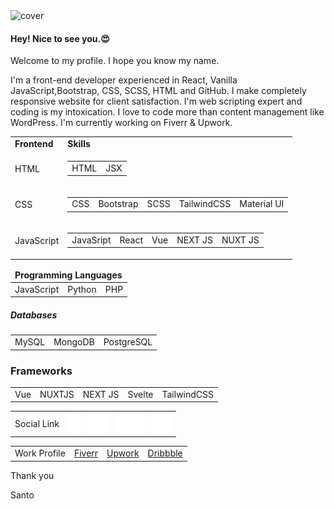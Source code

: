 <img src="img/Santo-Khan-c.png" alt="cover">

<h4>Hey! Nice to see you.😍</h4>

<p>Welcome to my profile. I hope you know my name.</p>
<p>I'm a front-end developer experienced in React, Vanilla JavaScript,Bootstrap, CSS, SCSS, HTML and GitHub. I make completely responsive website for client satisfaction. I'm web scripting expert and
  coding is my intoxication. I love to code more than content management like WordPress. I'm currently working on Fiverr & Upwork.</p>

<table>
  <tr>
    <td><b>Frontend</b></td>
    <td><b>Skills</b></td>
  </tr>
  <tr>
    <td>HTML</td>
    <td>
      <table>
        <tr>
          <td>HTML</td>
          <td>JSX</td>
        </tr>
      </table>
    </td>
  </tr>
  <tr>
    <td>CSS</td>
    <td>
      <table>
        <tr>
          <td>CSS</td>
          <td>Bootstrap</td>
          <td>SCSS</td>
          <td>TailwindCSS</td>
          <td>Material UI</td>
        </tr>
      </table>
    </td>
  </tr>
  <tr>
    <td>JavaScript</td>
    <td>
      <table>
        <tr>
          <td>JavaSript</td>
          <td>React</td>
          <td>Vue</td>
          <td>NEXT JS</td>
          <td>NUXT JS</td>
        </tr>
      </table>
    </td>
  </tr>
</table>

<table>
  <thead>
    <tr>
      <td colspan="3"><strong>Programming Languages</strong></td>
    </tr>
  </thead>
  <tbody>
    <tr>
      <td>JavaScript</td>
      <td>Python</td>
      <td>PHP</td>
    </tr>
  </tbody>
</table>

##### Databases
<table>
  <tbody>
    <tr>
      <td>MySQL</td>
      <td>MongoDB</td>
      <td>PostgreSQL</td>
    </tr>
  </tbody>
</table>

### Frameworks
<table>
  <tbody>
    <tr>
      <td>Vue</td>
      <td>NUXTJS</td>
      <td>NEXT JS</td>
      <td>Svelte</td>
      <td>TailwindCSS</td>
    </tr>
  </tbody>
</table>

<table>
  <tbody>
    <tr>
      <td> Social Link</td>
      <td><a href="https://fiverr.com/santokhan494"><img src="img/facebook.svg" alt="Facebook"></a></td>
      <td><a href="https://instagram.com/santokhan1999"><img src="img/instagram.svg" alt="Instagram"></a></td>
      <td><a href="https://instagram.com/santokhan_"><img src="img/twitter.svg" alt="Twitter"></a></td>
      <td><a href="https://linkedin.com/in/santokhan1999"><img src="img/linkedin.svg" alt="linkedin"></a></td>
    </tr>
  </tbody>
</table>

<table>
  <tr>
    <td> Work Profile </td>
    <td><a href="https://fiverr.com/santokhan494">Fiverr</a></td>
    <td><a href="https://www.upwork.com/freelancers/~013de8e004b41e7e82">Upwork</a></td>
    <td><a href="https://dribbble.com/santokhan">Dribbble</a></td>
  </tr>
</table>

Thank you

Santo
